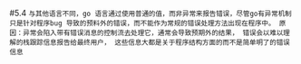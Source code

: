 #5.4
`与其他语言不同，go 语言通过使用普通的值，而非异常来报告错误，尽管go有异常机制
只是针对程序bug 导致的预料外的错误，而不能作为常规的错误处理方法出现在程序中。
原因：异常会陷入带有错误消息的控制流去处理它，通常会导致预期外的结果，
错误会以难以理解的栈跟踪信息报告给最终用户， 这些信息大都是关于程序结构方面的而不是简单明了的错误信息
`
